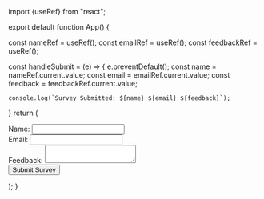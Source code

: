 import {useRef} from "react";


export default function App() {

  const nameRef = useRef();
  const emailRef = useRef();
  const feedbackRef = useRef();

  const handleSubmit = (e) => {
    e.preventDefault();
    const name = nameRef.current.value;
    const email = emailRef.current.value;
    const feedback = feedbackRef.current.value;

    console.log(`Survey Submitted: ${name} ${email} ${feedback}`);
  }
  return (
    <form onSubmit={handleSubmit}>
      <label>
        Name:
        <input type="text" ref={nameRef} />
      </label>
      <br />
      <label>
        Email:
        <input type="email" ref={emailRef} />
      </label>
      <br />
      <label>
        Feedback:
        <textarea ref={feedbackRef}></textarea>
      </label>
      <br />
      <button type="submit">Submit Survey</button>
    </form>
  );
}